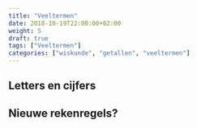 ```yaml
---
title: "Veeltermen"
date: 2018-10-19T22:00:00+02:00
weight: 5
draft: true
tags: ["Veeltermen"]
categories: ["wiskunde", "getallen", "veeltermen"]
---
```


## Letters en cijfers

## Nieuwe rekenregels?
